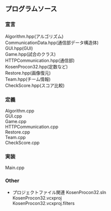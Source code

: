 ## プログラムソース
### 宣言
Algorithm.hpp(アルゴリズム)  
CommunicationData.hpp(通信部データ構造体)  
GUI.hpp(GUI)  
Game.hpp(試合のクラス)  
HTTPCommunication.hpp(通信部)  
KosenProcon32.hpp(定数など)  
Restore.hpp(画像復元)  
Team.hpp(チーム情報)  
CheckScore.hpp(スコア比較)    

### 定義
Algorithm.cpp  
GUI.cpp  
Game.cpp  
HTTPCommunication.cpp  
Restore.cpp  
Team.cpp  
CheckScore.cpp  

### 実装
Main.cpp  

### Other
* プロジェクトファイル関連
KosenProcon32.sln  
KosenProcon32.vcxproj  
KosenProcon32.vcxproj.filters  
